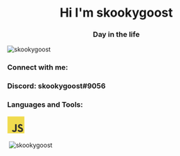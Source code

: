<h1 align="center">Hi I'm skookygoost</h1>
<h3 align="center">Day in the life</h3>

<p align="left"> <img src="https://komarev.com/ghpvc/?username=skookygoost&label=Profile%20views&color=0e75b6&style=flat" alt="skookygoost" /> </p>

<h3 align="left">Connect with me:</h3>
<h3 align="left">Discord: skookygoost#9056</h3>
<p align="left">
</p>

<h3 align="left">Languages and Tools:</h3>
<p align="left"> <a href="https://developer.mozilla.org/en-US/docs/Web/JavaScript" target="_blank" rel="noreferrer"> <img src="https://raw.githubusercontent.com/devicons/devicon/master/icons/javascript/javascript-original.svg" alt="javascript" width="40" height="40"/> </a> </p>

<p>&nbsp;<img align="center" src="https://github-readme-stats.vercel.app/api?username=skookygoost&show_icons=true&locale=en" alt="skookygoost" /></p>
